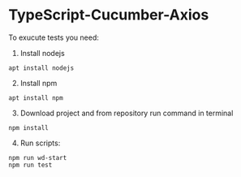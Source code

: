 # TypeScript-Cucumber-Axios
To exucute tests you need:
1. Install nodejs
```
apt install nodejs
```
2. Install npm
```
apt install npm
```
3. Download project and from repository run command in terminal
```
npm install
```
4. Run scripts:
```
npm run wd-start
npm run test
```
